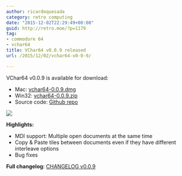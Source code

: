 ```yaml
---
author: ricardoquesada
category: retro computing
date: "2015-12-02T22:29:49+00:00"
guid: http://retro.moe/?p=1179
tag:
- commodore 64
- vchar64
title: VChar64 v0.0.9 released
url: /2015/12/02/vchar64-v0-0-9/

---
```


VChar64 v0.0.9 is available for download:

- Mac: [vchar64-0.0.9.dmg](https://github.com/ricardoquesada/vchar64/releases/download/0.0.9/vchar64-0.0.9.dmg)
- Win32: [vchar64-0.0.9.zip](https://github.com/ricardoquesada/vchar64/releases/download/0.0.9/vchar64-0.0.9.zip)
- Source code: [Github repo](https://github.com/ricardoquesada/vchar64)

![](https://lh3.googleusercontent.com/-iE0eqQymBDk/Vl9f_NOGrII/AAAAAAABcow/0sRHClMkr4U/s400-Ic42/Screen%252520Shot%2525202015-12-02%252520at%2525201.16.32%252520PM.png)

**Highlights:**

- MDI support: Multiple open documents at the same time
- Copy & Paste tiles between documents even if they have different interleave
  options
- Bug fixes

**Full changelog**: [CHANGELOG v0.0.9](https://github.com/ricardoquesada/vchar64/blob/0.0.9/CHANGELOG)

